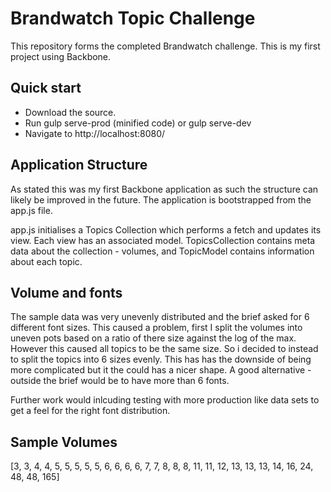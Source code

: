 # Brandwatch Topic Challenge

This repository forms the completed Brandwatch challenge. This is my first project using Backbone.

## Quick start

* Download the source. 
* Run gulp serve-prod (minified code) or gulp serve-dev
* Navigate to http://localhost:8080/

## Application Structure

As stated this was my first Backbone application as such the structure can likely be improved in the future.
The application is bootstrapped from the app.js file.

app.js initialises a Topics Collection which performs a fetch and updates its view. Each view has an associated model. 
TopicsCollection contains meta data about the collection - volumes, and TopicModel contains information about each topic.

## Volume and fonts

The sample data was very unevenly distributed and the brief asked for 6 different font sizes. This caused a problem,
first I split the volumes into uneven pots based on a ratio of there size against the log of the max. However this caused all topics to be the same 
size. So i decided to instead to split the topics into 6 sizes evenly. This has has the downside of being more complicated 
but it the could has a nicer shape. A good alternative - outside the brief would be to have more than 6 fonts.

Further work would inlcuding testing with more production like data sets to get a feel for the right font distribution.

## Sample Volumes
[3, 3, 4, 4, 5, 5, 5, 5, 5, 6, 6, 6, 6, 7, 7, 8, 8, 8, 11, 11, 12, 13, 13, 13, 14, 16, 24, 48, 48, 165]
